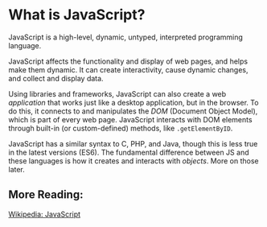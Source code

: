 # What is JavaScript?

JavaScript is a high-level, dynamic, untyped, interpreted programming language.

JavaScript affects the functionality and display of web pages, and helps make them dynamic. It can create interactivity, cause dynamic changes, and collect and display data.

Using libraries and frameworks, JavaScript can also create a web *application* that works just like a desktop application, but in the browser. To do this, it connects to and manipulates the _DOM_ (Document Object Model), which is part of every web page. JavaScript interacts with DOM elements through built-in (or custom-defined) methods, like `.getElementByID`. 

JavaScript has a similar syntax to C, PHP, and Java, though this is less true in the latest versions (ES6). The fundamental difference between JS and these languages is how it creates and interacts with _objects_. More on those later.

## More Reading:
[Wikipedia: JavaScript](https://en.wikipedia.org/wiki/JavaScript)